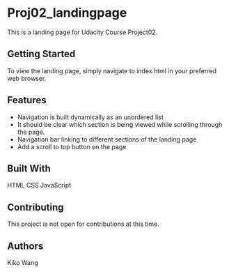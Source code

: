# Proj02_landingpage
This is a landing page for Udacity Course Project02.


## Getting Started

To view the landing page, simply navigate to index.html in your preferred web browser.


## Features

- Navigation is built dynamically as an unordered list
- It should be clear which section is being viewed while scrolling through the page.
- Navigation bar linking to different sections of the landing page
- Add a scroll to top button on the page


## Built With

HTML
CSS
JavaScript


## Contributing

This project is not open for contributions at this time.



## Authors

Kiko Wang
